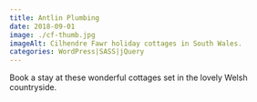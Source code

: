 ```yaml
---
title: Antlin Plumbing
date: 2018-09-01
image: ./cf-thumb.jpg
imageAlt: Cilhendre Fawr holiday cottages in South Wales.
categories: WordPress|SASS|jQuery
---
```

Book a stay at these wonderful cottages set in the lovely Welsh countryside.